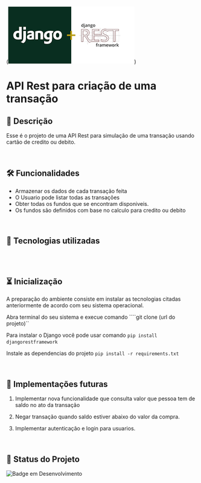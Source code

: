 
(![Alt text](images.png))

# API Rest para criação de uma transação 

## 📖  Descrição

Esse é o projeto de uma API Rest para simulação de uma transação usando cartão de credito ou debito.

<br/>

## 🛠️ Funcionalidades

- Armazenar os dados de cada transação feita
- O Usuario pode listar todas as transações
- Obter todas os fundos que se encontram disponiveis.
- Os fundos são definidos com base no calculo para credito ou debito
<br/>

## 📡 Tecnologias utilizadas 
<!-- <div align="center"> 
<img align="left" alt="Django" height="30" width="30" src="https://raw.githubusercontent.com/devicons/devicon/master/icons/nodejs/nodejs-original.svg">
<img align="left" alt="Python" height="30" width="30" src="https://raw.githubusercontent.com/devicons/devicon/master/icons/typescript/typescript-original.svg">
<img align="left" alt="Postgresql" height="30" width="30" src="https://raw.githubusercontent.com/devicons/devicon/master/icons/postgresql/postgresql-original.svg"> -->

</div>
<br/><br/>

## ⏳ Inicialização

A preparação do ambiente consiste em instalar as tecnologias citadas anteriormente de acordo com seu sistema operacional.

Abra terminal do seu sistema e execue comando ````git clone (url do projeto)``

Para instalar o Django você pode usar comando ```pip install djangorestframework```

Instale as dependencias do projeto ```pip install -r requirements.txt```


<br/>

## 🔮 Implementações futuras
1. Implementar nova funcionalidade que consulta valor que pessoa tem de saldo no ato da transação

2. Negar transação quando saldo estiver abaixo do valor da compra.

3. Implementar autenticação e login para usuarios.



<br/>

## 🔎 Status do Projeto

![Badge em Desenvolvimento](https://img.shields.io/badge/Status-Em%20Desenvolvimento-green)

<br/>


